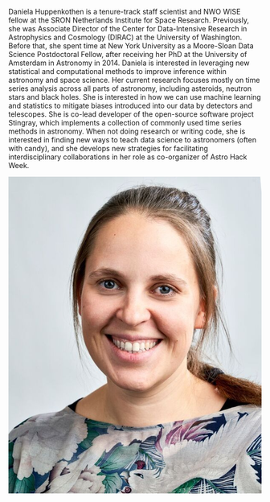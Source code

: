 Daniela Huppenkothen is a tenure-track staff scientist and NWO WISE fellow at the SRON Netherlands Institute for Space Research. Previously, she was Associate Director of the Center for Data-Intensive Research in Astrophysics and Cosmology (DIRAC) at the University of Washington. Before that, she spent time at New York University as a Moore-Sloan Data Science Postdoctoral Fellow, after receiving her PhD at the University of Amsterdam in Astronomy in 2014.
Daniela is interested in leveraging new statistical and computational methods to improve inference within astronomy and space science. Her current research focuses mostly on time series analysis across all parts of astronomy, including asteroids, neutron stars and black holes. She is interested in how we can use machine learning and statistics to mitigate biases introduced into our data by detectors and telescopes. She is co-lead developer of the open-source software project Stingray, which implements a collection of commonly used time series methods in astronomy. When not doing research or writing code, she is interested in finding new ways to teach data science to astronomers (often with candy), and she develops new strategies for facilitating interdisciplinary collaborations in her role as co-organizer of Astro Hack Week.

![Daniela!](/assets/images/Daniela.png)
